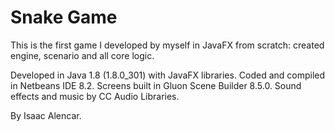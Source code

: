 # Snake Game
This is the first game I developed by myself in JavaFX from scratch: created engine, scenario and all core logic.

Developed in Java 1.8 (1.8.0_301) with JavaFX libraries.
Coded and compiled in Netbeans IDE 8.2. 
Screens built in Gluon Scene Builder 8.5.0.
Sound effects and music by CC Audio Libraries.

By Isaac Alencar.

